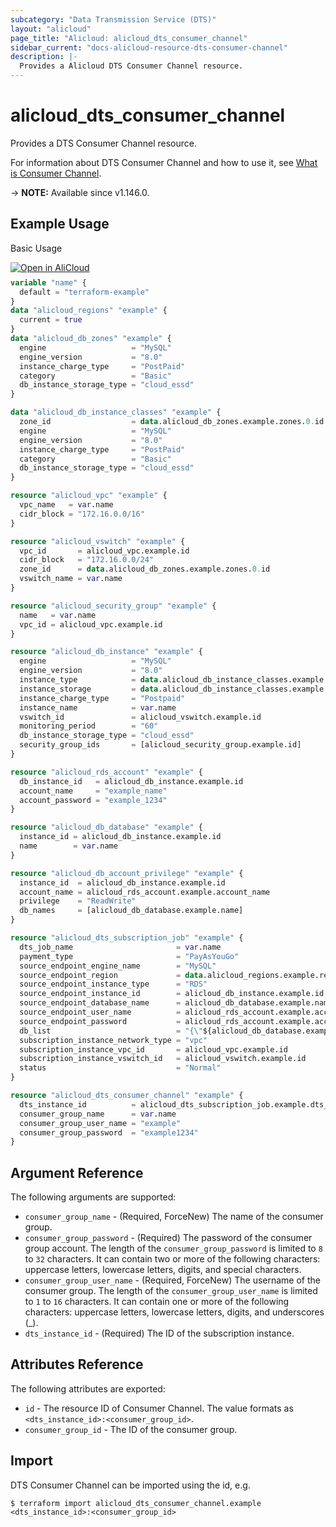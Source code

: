 ```yaml
---
subcategory: "Data Transmission Service (DTS)"
layout: "alicloud"
page_title: "Alicloud: alicloud_dts_consumer_channel"
sidebar_current: "docs-alicloud-resource-dts-consumer-channel"
description: |-
  Provides a Alicloud DTS Consumer Channel resource.
---
```


# alicloud_dts_consumer_channel

Provides a DTS Consumer Channel resource.

For information about DTS Consumer Channel and how to use it, see [What is Consumer Channel](https://www.alibabacloud.com/help/en/doc-detail/264593.htm).

-> **NOTE:** Available since v1.146.0.

## Example Usage

Basic Usage

<div style="display: block;margin-bottom: 40px;"><div class="oics-button" style="float: right;position: absolute;margin-bottom: 10px;">
  <a href="https://api.aliyun.com/terraform?resource=alicloud_dts_consumer_channel&exampleId=7eb9e094-58bc-8836-3b78-8e30349b6d43aaf0a634&activeTab=example&spm=docs.r.dts_consumer_channel.0.7eb9e09458&intl_lang=EN_US" target="_blank">
    <img alt="Open in AliCloud" src="https://img.alicdn.com/imgextra/i1/O1CN01hjjqXv1uYUlY56FyX_!!6000000006049-55-tps-254-36.svg" style="max-height: 44px; max-width: 100%;">
  </a>
</div></div>

```terraform
variable "name" {
  default = "terraform-example"
}
data "alicloud_regions" "example" {
  current = true
}
data "alicloud_db_zones" "example" {
  engine                   = "MySQL"
  engine_version           = "8.0"
  instance_charge_type     = "PostPaid"
  category                 = "Basic"
  db_instance_storage_type = "cloud_essd"
}

data "alicloud_db_instance_classes" "example" {
  zone_id                  = data.alicloud_db_zones.example.zones.0.id
  engine                   = "MySQL"
  engine_version           = "8.0"
  instance_charge_type     = "PostPaid"
  category                 = "Basic"
  db_instance_storage_type = "cloud_essd"
}

resource "alicloud_vpc" "example" {
  vpc_name   = var.name
  cidr_block = "172.16.0.0/16"
}

resource "alicloud_vswitch" "example" {
  vpc_id       = alicloud_vpc.example.id
  cidr_block   = "172.16.0.0/24"
  zone_id      = data.alicloud_db_zones.example.zones.0.id
  vswitch_name = var.name
}

resource "alicloud_security_group" "example" {
  name   = var.name
  vpc_id = alicloud_vpc.example.id
}

resource "alicloud_db_instance" "example" {
  engine                   = "MySQL"
  engine_version           = "8.0"
  instance_type            = data.alicloud_db_instance_classes.example.instance_classes.0.instance_class
  instance_storage         = data.alicloud_db_instance_classes.example.instance_classes.0.storage_range.min
  instance_charge_type     = "Postpaid"
  instance_name            = var.name
  vswitch_id               = alicloud_vswitch.example.id
  monitoring_period        = "60"
  db_instance_storage_type = "cloud_essd"
  security_group_ids       = [alicloud_security_group.example.id]
}

resource "alicloud_rds_account" "example" {
  db_instance_id   = alicloud_db_instance.example.id
  account_name     = "example_name"
  account_password = "example_1234"
}

resource "alicloud_db_database" "example" {
  instance_id = alicloud_db_instance.example.id
  name        = var.name
}

resource "alicloud_db_account_privilege" "example" {
  instance_id  = alicloud_db_instance.example.id
  account_name = alicloud_rds_account.example.account_name
  privilege    = "ReadWrite"
  db_names     = [alicloud_db_database.example.name]
}

resource "alicloud_dts_subscription_job" "example" {
  dts_job_name                       = var.name
  payment_type                       = "PayAsYouGo"
  source_endpoint_engine_name        = "MySQL"
  source_endpoint_region             = data.alicloud_regions.example.regions.0.id
  source_endpoint_instance_type      = "RDS"
  source_endpoint_instance_id        = alicloud_db_instance.example.id
  source_endpoint_database_name      = alicloud_db_database.example.name
  source_endpoint_user_name          = alicloud_rds_account.example.account_name
  source_endpoint_password           = alicloud_rds_account.example.account_password
  db_list                            = "{\"${alicloud_db_database.example.name}\":{\"name\":\"${alicloud_db_database.example.name}\",\"all\":true}}"
  subscription_instance_network_type = "vpc"
  subscription_instance_vpc_id       = alicloud_vpc.example.id
  subscription_instance_vswitch_id   = alicloud_vswitch.example.id
  status                             = "Normal"
}

resource "alicloud_dts_consumer_channel" "example" {
  dts_instance_id          = alicloud_dts_subscription_job.example.dts_instance_id
  consumer_group_name      = var.name
  consumer_group_user_name = "example"
  consumer_group_password  = "example1234"
}
```

## Argument Reference

The following arguments are supported:

* `consumer_group_name` - (Required, ForceNew) The name of the consumer group.
* `consumer_group_password` - (Required) The password of the consumer group account. The length of the `consumer_group_password` is limited to `8` to `32` characters. It can contain two or more of the following characters: uppercase letters, lowercase letters, digits, and special characters.
* `consumer_group_user_name` - (Required, ForceNew) The username of the consumer group. The length of the `consumer_group_user_name` is limited to `1` to `16` characters. It can contain one or more of the following characters: uppercase letters, lowercase letters, digits, and underscores (_).
* `dts_instance_id` - (Required) The ID of the subscription instance.

## Attributes Reference

The following attributes are exported:

* `id` - The resource ID of Consumer Channel. The value formats as `<dts_instance_id>:<consumer_group_id>`.
* `consumer_group_id` - The ID of the consumer group.

## Import

DTS Consumer Channel can be imported using the id, e.g.

```shell
$ terraform import alicloud_dts_consumer_channel.example <dts_instance_id>:<consumer_group_id>
```